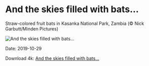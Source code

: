 # And the skies filled with bats…

Straw-colored fruit bats in Kasanka National Park, Zambia (© Nick Garbutt/Minden Pictures)

![And the skies filled with bats…](https://bing.com/th?id=OHR.EidolonHelvum_EN-US6513918726_UHD.jpg&rf=LaDigue_UHD.jpg&pid=hp&w=1024&h=576)

Date: 2019-10-29

Download 4k: [And the skies filled with bats…](https://bing.com/th?id=OHR.EidolonHelvum_EN-US6513918726_UHD.jpg&rf=LaDigue_UHD.jpg&pid=hp&w=3840&h=2160)

